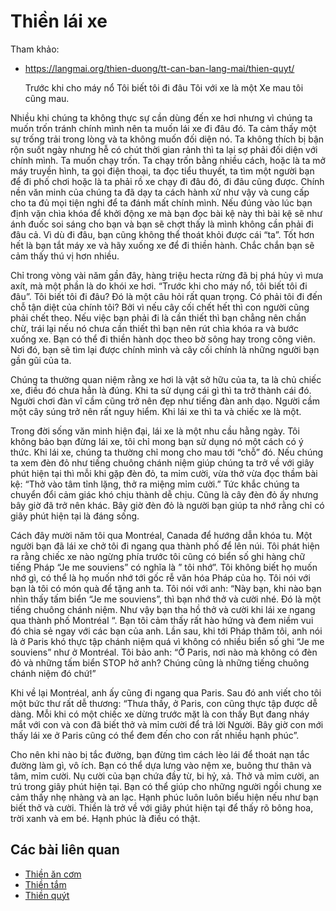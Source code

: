 # Thiền lái xe

Tham khảo:
- <https://langmai.org/thien-duong/tt-can-ban-lang-mai/thien-quyt/>

    Trước khi cho máy nổ
    Tôi biết tôi đi đâu
    Tôi với xe là một
    Xe mau tôi cũng mau.

Nhiều khi chúng ta không thực sự cần dùng đến xe hơi nhưng vì chúng ta muốn trốn tránh chính mình nên ta muốn lái xe đi đâu đó. Ta cảm thấy một sự trống trải trong lòng và ta không muốn đối diện nó. Ta không thích bị bận rộn suốt ngày nhưng hễ có chút thời gian rảnh thì ta lại sợ phải đối diện với chính mình. Ta muốn chạy trốn. Ta chạy trốn bằng nhiều cách, hoặc là ta mở máy truyền hình, ta gọi điện thoại, ta đọc tiểu thuyết, ta tìm một người bạn để đi phố chơi hoặc là ta phải rồ xe chạy đi đâu đó, đi đâu cũng được. Chính nền văn minh của chúng ta đã dạy ta cách hành xử như vậy và cung cấp cho ta đủ mọi tiện nghi để ta đánh mất chính mình. Nếu đúng vào lúc bạn định vặn chìa khóa để khởi động xe mà bạn đọc bài kệ này thì bài kệ sẽ như ánh đuốc soi sáng cho bạn và bạn sẽ chợt thấy là mình không cần phải đi đâu cả. Vì dù đi đâu, bạn cũng không thể thoát khỏi được cái “ta”. Tốt hơn hết là bạn tắt máy xe và hãy xuống xe để đi thiền hành. Chắc chắn bạn sẽ cảm thấy thú vị hơn nhiều.

Chỉ trong vòng vài năm gần đây, hàng triệu hecta rừng đã bị phá hủy vì mưa axít, mà một phần là do khói xe hơi. “Trước khi cho máy nổ, tôi biết tôi đi đâu”. Tôi biết tôi đi đâu? Đó là một câu hỏi rất quan trọng. Có phải tôi đi đến chỗ tận diệt của chính tôi? Bởi vì nếu cây cối chết hết thì con người cũng phải chết theo. Nếu việc bạn phải đi là cần thiết thì bạn chẳng nên chần chừ, trái lại nếu nó chưa cần thiết thì bạn nên rút chìa khóa ra và bước xuống xe. Bạn có thể đi thiền hành dọc theo bờ sông hay trong công viên. Nơi đó, bạn sẽ tìm lại được chính mình và cây cối chính là những người bạn gần gũi của ta.

Chúng ta thường quan niệm rằng xe hơi là vật sở hữu của ta, ta là chủ chiếc xe, điều đó chưa hẳn là đúng. Khi ta sử dụng cái gì thì ta trở thành cái đó. Người chơi đàn vĩ cầm cũng trở nên đẹp như tiếng đàn anh dạo. Người cầm một cây súng trở nên rất nguy hiểm. Khi lái xe thì ta và chiếc xe là một.

Trong đời sống văn minh hiện đại, lái xe là một nhu cầu hằng ngày. Tôi không bảo bạn đừng lái xe, tôi chỉ mong bạn sử dụng nó một cách có ý thức. Khi lái xe, chúng ta thường chỉ mong cho mau tới “chỗ” đó. Nếu chúng ta xem đèn đỏ như tiếng chuông chánh niệm giúp chúng ta trở về với giây phút hiện tại thì mỗi khi gặp đèn đỏ, ta mỉm cười, vừa thở vừa đọc thầm bài kệ: “Thở vào tâm tỉnh lặng, thở ra miệng mỉm cười.” Tức khắc chúng ta chuyển đổi cảm giác khó chịu thành dễ chịu. Cũng là cây đèn đỏ ấy nhưng bây giờ đã trở nên khác. Bây giờ đèn đỏ là người bạn giúp ta nhớ rằng chỉ có giây phút hiện tại là đáng sống.

Cách đây mười năm tôi qua Montréal, Canada để hướng dẫn khóa tu. Một người bạn đã lái xe chở tôi đi ngang qua thành phố để lên núi. Tôi phát hiện ra rằng chiếc xe nào ngừng phía trước tôi cũng có biển số ghi hàng chữ tiếng Pháp “Je me souviens” có nghĩa là ” tôi nhớ”. Tôi không biết họ muốn nhớ gì, có thể là họ muốn nhớ tới gốc rễ văn hóa Pháp của họ. Tôi nói với bạn là tôi có món quà để tặng anh ta. Tôi nói với anh: “Này bạn, khi nào bạn nhìn thấy tấm biển “Je me souviens”, thì bạn nhớ thở và cười nhé. Đó là một tiếng chuông chánh niệm. Như vậy bạn tha hồ thở và cười khi lái xe ngang qua thành phố Montréal “. Bạn tôi cảm thấy rất hào hứng và đem niềm vui đó chia sẻ ngay với các bạn của anh. Lần sau, khi tới Pháp thăm tôi, anh nói là ở Paris khó thực tập chánh niệm quá vì không có nhiều biển số ghi “Je me souviens” như ở Montréal. Tôi bảo anh: “Ở Paris, nơi nào mà không có đèn đỏ và những tấm biển STOP hở anh? Chúng cũng là những tiếng chuông chánh niệm đó chứ!”

Khi về lại Montréal, anh ấy cũng đi ngang qua Paris. Sau đó anh viết cho tôi một bức thư rất dễ thương: “Thưa thầy, ở Paris, con cũng thực tập được dễ dàng. Mỗi khi có một chiếc xe dừng trước mặt là con thấy Bụt đang nháy mắt với con và con đã biết thở và mỉm cười để trả lời Người. Bây giờ con mới thấy lái xe ở Paris cũng có thể đem đến cho con rất nhiều hạnh phúc”.

Cho nên khi nào bị tắc đường, bạn đừng tìm cách lèo lái để thoát nạn tắc đường làm gì, vô ích. Bạn có thể dựa lưng vào nệm xe, buông thư thân và tâm, mỉm cười. Nụ cười của bạn chứa đầy từ, bi hỷ, xả. Thở và mỉm cười, an trú trong giây phút hiện tại. Bạn có thể giúp cho những người ngồi chung xe cảm thấy nhẹ nhàng và an lạc. Hạnh phúc luôn luôn biểu hiện nếu như bạn biết thở và cười. Thiền là trở về với giây phút hiện tại để thấy rõ bông hoa, trời xanh và em bé.  Hạnh phúc là điều có thật.

## Các bài liên quan

- [Thiền ăn cơm](thien_an_com.md)
- [Thiền tắm](thien_tam.md)
- [Thiền quýt](thien_quyt.md)
